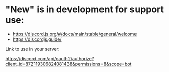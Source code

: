 # "New" is in development for support use:

 - https://discord.js.org/#/docs/main/stable/general/welcome
 - https://discordjs.guide/
 
 
 Link to use in your server:
 
 https://discord.com/api/oauth2/authorize?client_id=872119306824081438&permissions=8&scope=bot
